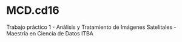 # MCD.cd16
Trabajo práctico 1 - Análisis y Tratamiento de Imágenes Satelitales - Maestría en Ciencia de Datos ITBA
